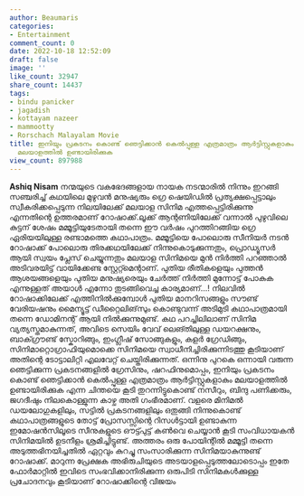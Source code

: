 ```yaml
---
author: Beaumaris
categories:
- Entertainment
comment_count: 0
date: 2022-10-18 12:52:09
draft: false
image: ''
like_count: 32947
share_count: 14437
tags:
- bindu panicker
- jagadish
- kottayam nazeer
- mammootty
- Rorschach Malayalam Movie
title: ഇനിയും പ്രകടനം കൊണ്ട് ഞെട്ടിക്കാൻ കെൽപ്പുള്ള എത്രമാത്രം ആർട്ടിസ്റ്റുകളാകും
  മലയാളത്തിൽ ഉണ്ടായിരിക്കുക
view_count: 897988
---
```


**Ashiq Nisam** നന്മയുടെ വകഭേദങ്ങളായ നായക നടന്മാരിൽ നിന്നും ഇറങ്ങി സഞ്ചരിച്ച് കഥയിലെ മുഴുവൻ മനുഷ്യരും ഗ്രെ ഷെയിഡിൽ പ്രത്യക്ഷപ്പെട്ടാലും സ്വീകരിക്കപ്പെടുന്ന നിലയിലേക്ക് മലയാള സിനിമ എത്തപ്പെട്ടിരിക്കുന്നു എന്നതിന്റെ ഉത്തരമാണ് റോഷാക്ക്.ലൂക്ക് ആന്റണിയിലേക്ക് വന്നാൽ പുഴുവിലെ കുട്ടന് ശേഷം മമ്മൂട്ടിയുടേതായി തന്നെ ഈ വർഷം പുറത്തിറങ്ങിയ ഗ്രെ ഏരിയയിലുള്ള രണ്ടാമത്തെ കഥാപാത്രം. മമ്മൂട്ടിയെ പോലൊരു സീനിയർ നടൻ റോഷാക്ക് പോലൊരു തിരക്കഥയിലേക്ക് നിന്നുകൊടുക്കുന്നതും, പ്രൊഡ്യൂസർ ആയി സ്വയം പ്ലേസ് ചെയ്യുന്നതും മലയാള സിനിമയെ മുൻ നിർത്തി പറഞ്ഞാൽ അടിവരയിട്ട് വായിക്കേണ്ട സ്റ്റേറ്റ്മെന്റാണ്. പുതിയ രീതികളെയും പുത്തൻ ആശയങ്ങളെയും പുതിയ മനുഷ്യരെയും ചേർത്ത് നിർത്തി മുന്നോട്ട് പോകുക എന്നുള്ളത് അയാൾ എന്നോ തുടങ്ങിവെച്ച കാര്യമാണ്...! നിലവിൽ റോഷാക്കിലേക്ക് എത്തിനിൽക്കുമ്പോൾ പുതിയ മാനറിസങ്ങളും സൗണ്ട് വേരിയഷനും മൈന്യൂട്ട് ഡീറ്റൈലിങ്‌സും കൊണ്ടുവന്ന് അടിമുടി കഥാപാത്രമായി തന്നെ ഡോമിനന്റ് ആയി നിൽക്കുന്നുമുണ്ട്. കഥ പറച്ചിലിലാണ് സിനിമ വ്യത്യസ്തമാകുന്നത്, അവിടെ സെയിം വേവ് ലെങ്തിലുള്ള ഡയറക്ഷനും, ബാക്ഗ്രൗണ്ട് സ്കോറിങ്ങും, ഇംഗ്ലീഷ് സോങ്ങുകളും, കളർ ഗ്രേഡിങ്ങും, സിനിമാറ്റൊഗ്രാഫിയുമൊക്കെ സിനിമയെ സ്വാധീനിച്ചിരിക്കുന്നിടത്തു കൂടിയാണ് അതിന്റെ ടോട്ടാലിറ്റി എലവേറ്റ് ചെയ്തിരിക്കുന്നത്. ഒന്നിനു പുറകെ ഒന്നായി വരുന്ന ഞെട്ടിക്കുന്ന പ്രകടനങ്ങളിൽ ഗ്രേസിനും, ഷറഫിനുമൊപ്പം, ഇനിയും പ്രകടനം കൊണ്ട് ഞെട്ടിക്കാൻ കെൽപ്പുള്ള എത്രമാത്രം ആർട്ടിസ്റ്റുകളാകും മലയാളത്തിൽ ഉണ്ടായിരിക്കുക എന്ന ചിന്തയെ കൂടി തുറന്നിട്ടുകൊണ്ട് നസീറും, ബിന്ദു പണിക്കരും, ജഗദീഷും നിലകൊള്ളുന്ന കാഴ്ച അതി ഗംഭീരമാണ്. വളരെ മിനിമൽ ഡയലോഗുകളിലും, സട്ടിൽ പ്രകടനങ്ങളിലും ഒതുങ്ങി നിന്നുകൊണ്ട് കഥാപാത്രങ്ങളുടെ തോട്ട് പ്രോസസ്സിന്റെ റിസൾട്ടായി ഉണ്ടാകുന്ന ഇമോഷൻസിലൂടെ സീനുകളുടെ ഔട്ട്പുട്ട് കൺവെ ചെയ്യാൻ കൂടി സംവിധായകൻ സിനിമയിൽ ഉടനീളം ശ്രമിച്ചിട്ടുണ്ട്. അത്തരം ഒരു പോയിന്റിൽ മമ്മൂട്ടി തന്നെ അടുത്തഭിനയിച്ചതിൽ ഏറ്റവും കുറച്ചു സംസാരിക്കുന്ന സിനിമയാകുന്നുണ്ട് റോഷാക്ക്. മാറുന്ന പ്രേക്ഷക അഭിരുചിയുടെ അടയാളപ്പെടുത്തലോടൊപ്പം ഇതേ ഫോർമാറ്റിൽ ഇവിടെ സംഭവിക്കാനിരിക്കുന്ന ഒരുപിടി സിനിമകൾക്കുള്ള പ്രചോദനവും കൂടിയാണ് റോഷാക്കിന്റെ വിജയം